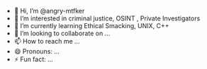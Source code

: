 - 👋 Hi, I’m @angry-mtfker
- 👀 I’m interested in criminal justice, OSINT , Private Investigators
- 🌱 I’m currently learning Ethical Smacking, UNIX, C++
- 💞️ I’m looking to collaborate on ...
- 📫 How to reach me ...
- 😄 Pronouns: ...
- ⚡ Fun fact: ...

<!---
angry-mtfker/angry-mtfker is a ✨ special ✨ repository because its `README.md` (this file) appears on your GitHub profile.
You can click the Preview link to take a look at your changes.
--->
